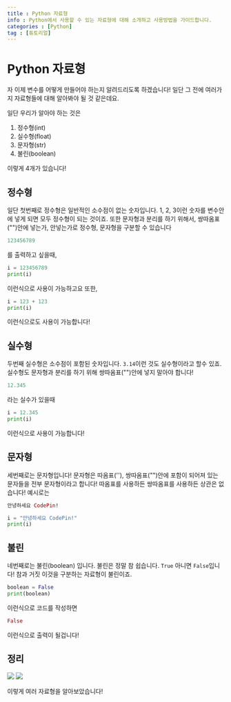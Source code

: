 ```yaml
---
title : Python 자료형
info : Python에서 사용할 수 있는 자료형에 대해 소개하고 사용방법을 가이드합니다.
categories : [Python]
tag : [튜토리얼]
---
```





# Python 자료형
자 이제 변수를 어떻게 만들어야 하는지 알려드리도록 하겠습니다! 일단 그 전에 여러가지 자료형들에 대해 알아봐야 될 것 같은데요.

일단 우리가 알아야 하는 것은

1. 정수형(int)
2. 실수형(float)
3. 문자형(str)
4. 불린(boolean)

이렇게 4개가 있습니다!


## 정수형
일단 첫번째로 정수형은 일반적인 소수점이 없는 숫자입니다. 1, 2, 3이런 숫자를 변수안에 넣게 되면 모두 정수형이 되는 것이죠. 또한 문자형과 분리를 하기 위해서, 쌍따옴표("")안에 넣는가, 안넣는가로 정수형, 문자형을 구분할 수 있습니다
```ex
123456789
```
를 출력하고 싶을때,
```python
i = 123456789
print(i)
```
이런식으로 사용이 가능하고요 또한,
```python
i = 123 + 123
print(i)
```
이런식으로도 사용이 가능합니다!


## 실수형
두번째 실수형은 소수점이 포함된 숫자입니다. `3.14`이런 것도 실수형이라고 할수 있죠. 실수형도 문자형과 분리를 하기 위해 쌍따옴표("")안에 넣지 말아야 합니다!
```ex
12.345
```
라는 실수가 있을때
```python
i = 12.345
print(i)
```
이런식으로 사용이 가능합니다!


## 문자형
세번째로는 문자형입니다! 문자형은 따옴표(''), 쌍따옴표("")안에 포함이 되어져 있는 문자들을 전부 문자형이라고 합니다! 따옴표를 사용하든 쌍따옴표를 사용하든 상관은 없습니다!
예시로는
```ex
안녕하세요 CodePin!
```
```python
i = "안녕하세요 CodePin!"
print(i)
```

## 불린
네번째로는 불린(boolean) 입니다. 불린은 정말 참 쉽습니다. `True` 아니면 `False`입니다! 참과 거짓 이것을 구분하는 자료형이 불린이죠.
```python
boolean = False
print(boolean)
```
이런식으로 코드를 작성하면
```ex
False
```
이런식으로 출력이 될겁니다!




## 정리
![](https://media.discordapp.net/attachments/823315410077089792/979363157279666207/unknown.png)
![](https://media.discordapp.net/attachments/823315410077089792/979364346415165451/-1.png)

이렇게 여러 자료형을 알아보았습니다!
